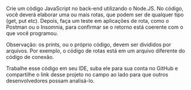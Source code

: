 Crie um código JavaScript no back-end utilizando o Node.JS. No código, você deverá elaborar uma ou mais rotas, que podem ser de qualquer tipo (get, put etc). Depois, faça um teste em aplicações de rota, como o Postman ou o Insomnia, para confirmar se o retorno está coerente com o que você programou.

Observação: os prints, ou o próprio código, devem ser divididos por arquivos. Por exemplo, o código de rotas está em um arquivo diferente do código de conexão.

Trabalhe esse código em seu IDE, suba ele para sua conta no GitHub e compartilhe o link desse projeto no campo ao lado para que outros desenvolvedores possam analisá-lo.